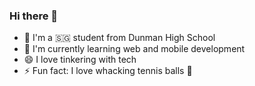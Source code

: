 ### Hi there 👋

- 🔭 I'm a 🇸🇬 student from Dunman High School
- 🌱 I'm currently learning web and mobile development
- 😄 I love tinkering with tech
- ⚡ Fun fact: I love whacking tennis balls 🎾


<!--
**Harry-cheong/Harry-cheong** is a ✨ _special_ ✨ repository because its `README.md` (this file) appears on your GitHub profile.

Here are some ideas to get you started:

- 🔭 I’m currently working on ...
- 🌱 I’m currently learning ...
- 👯 I’m looking to collaborate on ...
- 🤔 I’m looking for help with ...
- 💬 Ask me about ...
- 📫 How to reach me: ...
- 😄 Pronouns: ...
- ⚡ Fun fact: ...
-->
